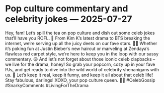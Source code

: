 # Pop culture commentary and celebrity jokes — 2025-07-27

Hey, fam! Let’s spill the tea on pop culture and dish out some celeb jokes that’ll have you ROFL. 🌟 From Kim K’s latest drama to BTS breaking the internet, we’re serving up all the juicy deets on our fave stars. 💁‍♀️ Whether it’s poking fun at Justin Bieber’s new haircut or marveling at Zendaya’s flawless red carpet style, we’re here to keep you in the loop with our sassy commentary. 😜 And let’s not forget about those iconic celeb clapbacks – we live for the drama, honey! So grab your popcorn, cozy up in your fave PJs, and get ready to dive into the wild world of celebrity shenanigans with us. 🍿 Let’s keep it real, keep it funny, and keep it all about that celeb life! Stay fabulous, darlings! XOXO, your pop culture queen. 💋✨ #CelebGossip #SnarkyComments #LivingForTheDrama